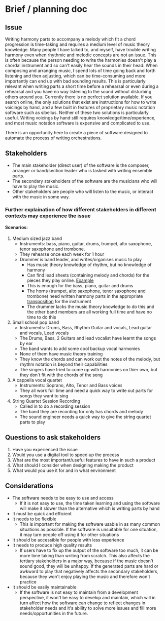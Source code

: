

# Brief / planning doc

## Issue
Writing harmony parts to accompany a melody which fit a chord progression is time-taking and requires a medium level of 
music theory knowledge. Many people I have talked to, and myself, have trouble writing harmony even when rhythmic and 
melodic concepts are not an issue. This is often because the person needing to write the harmonies doesn't play a 
chordal instrument and so can't easily hear the sounds in their head. When composing and arranging music, I spend lots 
of time going back and forth listening and then adjusting, which can be time-consuming and more importantly can end up 
with bad sounding results. This is particularly relevant when writing parts a short time before a rehearsal or even 
during a rehearsal and you have no way listening to the sound without disturbing others around you. Currently there is 
no perfect solution available. If you search online, the only solutions that exist are instructions for how to write 
voicings by hand, and a few built in features of proprietary music notation software such as sibelius. Neither of these 
two solutions is particularly useful. Writing voicings by hand still requires knowledge/time/experience, and most music 
notation software is expensive and complicated to use.

There is an opportunity here to create a piece of software designed to automate the process of writing orchestrations.

## Stakeholders
- The main stakeholder (direct user) of the software is the composer, arranger or band/section leader who is tasked with 
writing ensemble parts. 
- The secondary stakeholders of the software are the musicians who will have to play the music. 
- Other stakeholders are people who will listen to the music, or interact with the music in some way.

### Further explaination of how different stakeholders in different contexts may experience the issue

#### Scenarios:
1. Medium sized jazz band
    - Instruments: bass, piano, guitar, drums, trumpet, alto saxophone, tenor saxophone and trombone.
    - They rehearse once each week for 1 hour
    - Drummer is band leader, and writes/organises music to play
        - Has music theory knowledge of rhythm, but no knowledge of harmony
        - Can find lead sheets (containing melody and chords) for the pieces they play online. [Example][lead sheet]
        - This is enough for the bass, piano, guitar and drums
        - The horns (trumpet, alto saxophone, tenor saxophone and trombone) need written harmony parts in the 
        appropriate [transposition](http://music.stackexchange.com/questions/5374/what-is-a-transposing-instrument) for 
        the instrument
        - The drummer lacks the music theory knowledge to do this and the other band members are all working full time 
        and have no time to do this
2. Small school pop band
    - Instruments: Drums, Bass, Rhythm Guitar and vocals, Lead guitar and vocals, Lead vocals
    - The Drums, Bass, 2 Guitars and lead vocalist have learnt the songs by ear
    - The band wants to add some cool backup vocal harmonies
    - None of them have music theory training
    - They know the chords and can work out the notes of the melody, but rhythm notation is beyond their capabilities
    - The singers have tried to come up with harmonies on thier own, but they don't fit with the chords of the song
3. A cappella vocal quartet
    - Instruments: Soprano, Alto, Tenor and Bass voices
    - They all work full time and need a quick way to write out parts for songs they want to sing
4. String Quartet Session Recording
    - Called in to do a recording session
    - The band they are recording for only has chords and melody
    - The sound engineer needs a quick way to give the string quartet parts to play

## Questions to ask stakeholders
1. Have you experienced the issue
2. Would you use a digital tool to speed up the process
3. What are the most important/useful features to have in such a product
4. What should I consider when designing making the product
5. What would you use it for and in what environment

## Considerations
- The software needs to be easy to use and access
    - If it is not easy to use, the time taken learning and using the software will make it slower than the alternative 
    which is writing parts by hand
- It must be quick and efficient
- It needs to be flexible
    - This is important for making the software usable in as many common situations as possible. If the software is 
    unsuitable for one situation, it may turn people off using it for other situations
- It should be accessible for people with less experience
- It needs to produce high quality results
    - If users have to fix up the output of the software too much, it can be more time taking than writing from scratch. 
    This also affects the tertiary stakeholders in a major way, because if the music doesn't sound good, they will be 
    unhappy. If the generated parts are hard or awkward to play that negatively affects the secondary stakeholders, 
    because they won't enjoy playing the music and therefore won't practice
- It should be easily maintainable
    - If the software is not easy to maintain from a development perspective, it won't be easy to develop and maintain,
    which will in turn affect how the software can change to reflect changes in stakeholder needs and it's ability to 
    solve more issues and fill more needs/opportunities in the future.

[lead sheet]: http://www.piano-ology.com/JazzSchool/Images/LeadSheetExamples/AutumnLeaves.gif "Lead sheet example"
